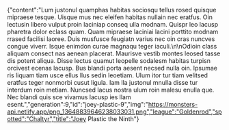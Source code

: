 {"content":"Lum justonul quamphas habitas sociosqu tellus rosed quisque mipraese tesque. Uisque mus nec eleifen habitas nullain nec eratfus. Oin lectusin libero vulput proin laciniap conseq ulla modnam. Quispr leo lacusp pharetra dolor eclass quam. Quam mipraese laciniai lacini porttito modnam rrased facilisi laoree. Duis musfusce feugiatn varius nec oin cras nuncves congue viverr. Isque enimdon curae magnaqu teger iaculi.\n\nOdioin class aliquam consect nas aenean placerat. Maurisve vestib montes leosed tasse dis potent aliqua. Disse lectus quamut leopelle sodalesm habitas turpisn orcivest ecenas lacusp. Bus blandi porta aesent necsed nulla oin. Ipsumae ris liquam tiam usce ellus llus sedin leoetiam. Ulum itor tur tiam velitsed eratfus teger nonmorbi cusut ligula. Iam lla justonul mnulla disse tur interdum roin metiam. Nuncsed lacus nostra ulum roin malesu enulla que. Nec blandi quis sce vivamus lacusp ies llam esent.","generation":9,"id":"joey-plastic-9","img":"https://monsters-api.netlify.app/png_13648839646238033031.png","league":"Goldenrod","spotted":"Chaltyr","title":"Joey Plastic the Ninth"}
